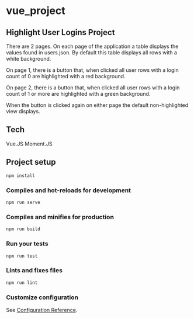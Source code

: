 # vue_project

## Highlight User Logins Project
There are 2 pages. On each page of the application a table displays the values found in users.json. By default this table displays all rows with a white background. 

On page 1, there is a button that, when clicked all user rows with a login count of 0 are highlighted with a red background. 

On page 2, there is a button that, when clicked all user rows with a login count of 1 or more are highlighted with a green background. 

When the button is clicked again on either page the default non-highlighted view displays.

## Tech
Vue.JS
Moment.JS
 
## Project setup
```
npm install
```

### Compiles and hot-reloads for development
```
npm run serve
```

### Compiles and minifies for production
```
npm run build
```

### Run your tests
```
npm run test
```

### Lints and fixes files
```
npm run lint
```

### Customize configuration
See [Configuration Reference](https://cli.vuejs.org/config/).
